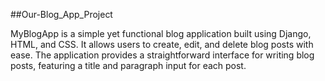 ##Our-Blog_App_Project

MyBlogApp is a simple yet functional blog application built using Django, HTML, and CSS. It allows users to create, edit, and delete blog posts with ease. The application provides a straightforward interface for writing blog posts, featuring a title and paragraph input for each post.

